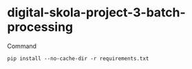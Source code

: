 # digital-skola-project-3-batch-processing


Command
```
pip install --no-cache-dir -r requirements.txt
```